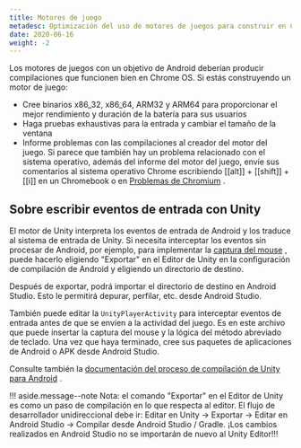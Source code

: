 ```yaml
---
title: Motores de juego
metadesc: Optimización del uso de motores de juegos para construir en Chrome OS
date: 2020-06-16
weight: -2
---
```


Los motores de juegos con un objetivo de Android deberían producir compilaciones que funcionen bien en Chrome OS. Si estás construyendo un motor de juego:

- Cree binarios x86_32, x86_64, ARM32 y ARM64 para proporcionar el mejor rendimiento y duración de la batería para sus usuarios
- Haga pruebas exhaustivas para la entrada y cambiar el tamaño de la ventana
- Informe problemas con las compilaciones al creador del motor del juego. Si parece que también hay un problema relacionado con el sistema operativo, además del informe del motor del juego, envíe sus comentarios al sistema operativo Chrome escribiendo [[alt]] + [[shift]] + [[i]] en un Chromebook o en [Problemas de Chromium](https://bugs.chromium.org/p/chromium/issues/list) .

## Sobre escribir eventos de entrada con Unity

El motor de Unity interpreta los eventos de entrada de Android y los traduce al sistema de entrada de Unity. Si necesita interceptar los eventos sin procesar de Android, por ejemplo, para implementar la [captura del mouse](/{{locale.code}}/games/optimizing-games-inputs#mouse-capture) , puede hacerlo eligiendo "Exportar" en el Editor de Unity en la configuración de compilación de Android y eligiendo un directorio de destino.

Después de exportar, podrá importar el directorio de destino en Android Studio. Esto le permitirá depurar, perfilar, etc. desde Android Studio.

También puede editar la `UnityPlayerActivity` para interceptar eventos de entrada antes de que se envíen a la actividad del juego. Es en este archivo que puede insertar la captura del mouse y la lógica del método abreviado de teclado. Una vez que haya terminado, cree sus paquetes de aplicaciones de Android o APK desde Android Studio.

Consulte también la [documentación del proceso de compilación de Unity para Android](https://docs.unity3d.com/Manual/android-BuildProcess.html) .

!!! aside.message--note
Nota: el comando "Exportar" en el Editor de Unity es como un paso de compilación en lo que respecta al editor. El flujo de desarrollador unidireccional debe ir: Editar en Unity -> Exportar -> Editar en Android Studio -> Compilar desde Android Studio / Gradle. ¡Los cambios realizados en Android Studio no se importarán de nuevo al Unity Editor!!!

